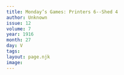 ```yaml
---
title: Monday’s Games: Printers 6--Shed 4
author: Unknown
issue: 12
volume: 7
year: 1916
month: 27
day: V
tags:
layout: page.njk
image:
---
```

